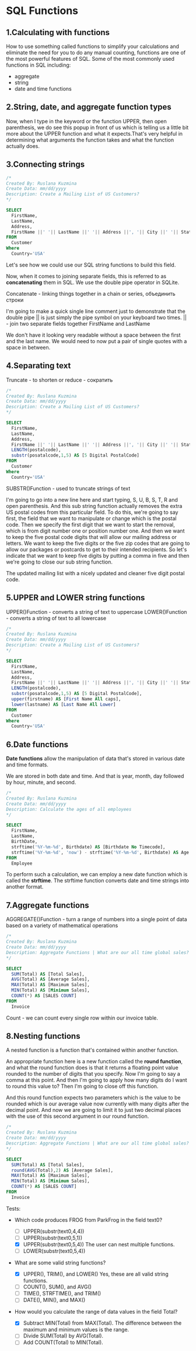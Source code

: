 # SQL Functions

## 1.Calculating with functions

How to use something called functions to simplify your calculations and eliminate
the need for you to do any manual counting, functions are one of the most powerful
features of SQL.
Some of the most commonly used functions in SQL including:

- aggregate
- string
- date and time functions

## 2.String, date, and aggregate function types

Now, when I type in the keyword or the function UPPER, then open parenthesis, we
do see this popup in front of us which is telling us a little bit more about the
UPPER function and what it expects.That's very helpful in determining what arguments
the function takes and what the function actually does.

## 3.Connecting strings

```sql
/*
Created By: Ruslana Kuzmina
Create Data: mm/dd/yyyy
Description: Create a Mailing List of US Customers?
*/

SELECT
  FirstName,
  LastName,
  Address,
  FirstName ||' '|| LastName ||' '|| Address ||', '|| City ||' '|| State ||' '|| PastalCode AS [Mailing Address]
FROM 
  Customer
Where
  Country='USA'
```

Let's see how we could use our SQL string functions to build this field. 

Now, when it comes to joining separate fields, this is referred to as **concatenating**
them in SQL. We use the double pipe operator in SQLite. 

Concatenate - linking things together in a chain or series, объединить строки


I'm going to make a quick single line comment just to demonstrate that the double
pipe || is just simply the pipe symbol on your keyboard two times. 
|| - join two separate fields together FirstName and LastName

We don't have it looking very readable without a space between the first and the
last name. We would need to now put a pair of single quotes with a space in between.

## 4.Separating text

Truncate - to shorten or reduce - сократить 

```sql
/*
Created By: Ruslana Kuzmina
Create Data: mm/dd/yyyy
Description: Create a Mailing List of US Customers?
*/

SELECT
  FirstName,
  LastName,
  Address,
  FirstName ||' '|| LastName ||' '|| Address ||', '|| City ||' '|| State ||' '|| PastalCode AS [Mailing Address],
  LENGTH(postalcode),
  substr(posatalcode,1,5) AS [5 Digital PostalCode]
FROM 
  Customer
Where
  Country='USA'
```

SUBSTR()Function - used to truncate strings of text

I'm going to go into a new line here and start typing, S, U, B, S, T, R and open
parenthesis. And this sub string function actually removes the extra US postal codes
from this particular field. To do this, we're going to say first, the field that
we want to manipulate or change which is the postal code. Then we specify the first
digit that we want to start the removal, which is from digit number one or position
number one. And then we want to keep the five postal code digits that will allow
our mailing address or letters. We want to keep the five digits or the five zip codes
that are going to allow our packages or postcards to get to their intended recipients.
So let's indicate that we want to keep five digits by putting a comma in five and
then we're going to close our sub string function.

The updated mailing list with a nicely updated and cleaner five digit postal code.

## 5.UPPER and LOWER string functions

UPPER()Function - converts a string of text to uppercase
LOWER()Function - converts a string of text to all lowercase

```sql
/*
Created By: Ruslana Kuzmina
Create Data: mm/dd/yyyy
Description: Create a Mailing List of US Customers?
*/

SELECT
  FirstName,
  LastName,
  Address,
  FirstName ||' '|| LastName ||' '|| Address ||', '|| City ||' '|| State ||' '|| PastalCode AS [Mailing Address],
  LENGTH(postalcode),
  substr(posatalcode,1,5) AS [5 Digital PostalCode],
  upper(firstname) AS [First Name All caps],
  lower(lastname) AS [Last Name All Lower]
FROM 
  Customer
Where
  Country='USA'
```

## 6.Date functions

**Date functions** allow the manipulation of data that's stored in various date
and time formats. 

We are stored in both date and time. And that is year, month, day followed by hour,
minute, and second.

```sql
/*
Created By: Ruslana Kuzmina
Create Data: mm/dd/yyyy
Description: Calculate the ages of all employees
*/

SELECT
  FirstName,
  LastName,
  BirthDate,
  strftime('%Y-%m-%d', Birthdate) AS [Birthdate No Timecode],
  strftime('%Y-%m-%d', 'now') - strftime('%Y-%m-%d', Birthdate) AS Age
FROM
  Employee
```

To perform such a calculation, we can employ a new date function which is called
the **strftime**. The strftime function converts date and time strings into another
format.

## 7.Aggregate functions

AGGREGATE()Function - turn a range of numbers into a single point of data based on
a variety of mathematical operations

```sql
/*
Created By: Ruslana Kuzmina
Create Data: mm/dd/yyyy
Description: Aggregate Functions | What are our all time global sales?
*/

SELECT
  SUM(Total) AS [Total Sales],
  AVG(Total) AS [Average Sales],
  MAX(Total) AS [Maximum Sales],
  MIN(Total) AS [Minimum Sales],
  COUNT(*) AS [SALES COUNT]
FROM
  Invoice
```

Count - we can count every single row within our invoice table.

## 8.Nesting functions

A nested function is a function that's contained within another function.

An appropriate function here is a new function called the **round function**, and
what the round function does is that it returns a floating point value rounded to
the number of digits that you specify. Now I'm going to say a comma at this point.
And then I'm going to apply how many digits do I want to round this value to? Then
I'm going to close off this function.

And this round function expects two parameters which is the value to be rounded
which is our average value now currently with many digits after the decimal point.
And now we are going to limit it to just two decimal places with the use of this
second argument in our round function.

```sql
/*
Created By: Ruslana Kuzmina
Create Data: mm/dd/yyyy
Description: Aggregate Functions | What are our all time global sales?
*/

SELECT
  SUM(Total) AS [Total Sales],
  round(AVG(Total),2) AS [Average Sales],
  MAX(Total) AS [Maximum Sales],
  MIN(Total) AS [Minimum Sales],
  COUNT(*) AS [SALES COUNT]
FROM
  Invoice
```

Tests:

- Which code produces FROG from ParkFrog in the field text0?

    - [ ] UPPER(substr(text0,4,4))
    - [ ] UPPER(substr(text0,5,1))
    - [x] UPPER(substr(text0,5,4))
          The user can nest multiple functions.
    - [ ] LOWER(substr(text0,5,4))

- What are some valid string functions?

    - [x] UPPER(), TRIM(), and LOWER()
          Yes, these are all valid string functions.
    - [ ] COUNT(), SUM(), and AVG()
    - [ ] TIME(), STRFTIME(), and TRIM()
    - [ ] DATE(), MIN(), and MAX()

- How would you calculate the range of data values in the field Total?

     - [x] Subtract MIN(Total) from MAX(Total).
           The difference between the maximum and minimum values is the range.
     - [ ] Divide SUM(Total) by AVG(Total).
     - [ ] Add COUNT(Total) to MIN(Total).